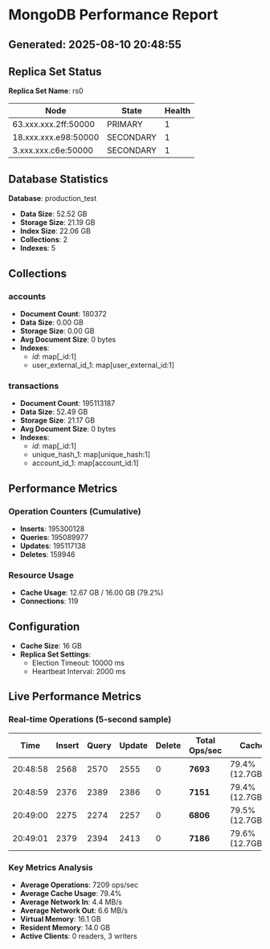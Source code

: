 # MongoDB Performance Report

## Generated: 2025-08-10 20:48:55

## Replica Set Status

**Replica Set Name**: rs0

| Node | State | Health |
|------|-------|--------|
| 63.xxx.xxx.2ff:50000 | PRIMARY | 1 |
| 18.xxx.xxx.e98:50000 | SECONDARY | 1 |
| 3.xxx.xxx.c6e:50000 | SECONDARY | 1 |

## Database Statistics

**Database**: production_test

- **Data Size**: 52.52 GB
- **Storage Size**: 21.19 GB
- **Index Size**: 22.06 GB
- **Collections**: 2
- **Indexes**: 5

## Collections

### accounts
- **Document Count**: 180372
- **Data Size**: 0.00 GB
- **Storage Size**: 0.00 GB
- **Avg Document Size**: 0 bytes
- **Indexes**:
  - _id_: map[_id:1]
  - user_external_id_1: map[user_external_id:1]

### transactions
- **Document Count**: 195113187
- **Data Size**: 52.49 GB
- **Storage Size**: 21.17 GB
- **Avg Document Size**: 0 bytes
- **Indexes**:
  - _id_: map[_id:1]
  - unique_hash_1: map[unique_hash:1]
  - account_id_1: map[account_id:1]

## Performance Metrics

### Operation Counters (Cumulative)
- **Inserts**: 195300128
- **Queries**: 195089977
- **Updates**: 195117138
- **Deletes**: 159946

### Resource Usage
- **Cache Usage**: 12.67 GB / 16.00 GB (79.2%)
- **Connections**: 119

## Configuration

- **Cache Size**: 16 GB
- **Replica Set Settings**:
  - Election Timeout: 10000 ms
  - Heartbeat Interval: 2000 ms

## Live Performance Metrics

### Real-time Operations (5-second sample)

| Time | Insert | Query | Update | Delete | Total Ops/sec | Cache Used | Dirty | Network In | Network Out | Connections |
|------|--------|-------|--------|--------|--------------|------------|-------|------------|-------------|-------------|
| 20:48:58 | 2568 | 2570 | 2555 | 0 | **7693** | 79.4% (12.7GB/16.0GB) | 0.0% | 4.6 MB/s | 7.1 MB/s | 119 |
| 20:48:59 | 2376 | 2389 | 2386 | 0 | **7151** | 79.4% (12.7GB/16.0GB) | 0.0% | 4.3 MB/s | 6.6 MB/s | 119 |
| 20:49:00 | 2275 | 2274 | 2257 | 0 | **6806** | 79.5% (12.7GB/16.0GB) | 0.0% | 4.2 MB/s | 6.4 MB/s | 119 |
| 20:49:01 | 2379 | 2394 | 2413 | 0 | **7186** | 79.6% (12.7GB/16.0GB) | 0.0% | 4.3 MB/s | 6.5 MB/s | 119 |

### Key Metrics Analysis

* **Average Operations**: 7209 ops/sec
* **Average Cache Usage**: 79.4%
* **Average Network In**: 4.4 MB/s
* **Average Network Out**: 6.6 MB/s
* **Virtual Memory**: 16.1 GB
* **Resident Memory**: 14.0 GB
* **Active Clients**: 0 readers, 3 writers

